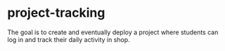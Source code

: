# project-tracking
The goal is to create and eventually deploy a project where students can log in and track their daily activity in shop.
